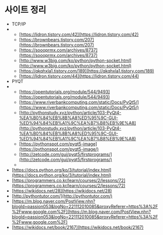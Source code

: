 # 사이트 정리

* TCP/IP
* * [https://lidron.tistory.com/42](https://lidron.tistory.com/42)
  * [https://brownbears.tistory.com/207](https://brownbears.tistory.com/207)
  * [https://soooprmx.com/archives/8737](https://soooprmx.com/archives/8737)
  * [http://www.w3big.com/ko/python/python-socket.html](http://www.w3big.com/ko/python/python-socket.html)
  * [https://qkqhxla1.tistory.com/189](https://qkqhxla1.tistory.com/189)
  * [https://lidron.tistory.com/44](https://lidron.tistory.com/44)
* PYQT
* * [https://opentutorials.org/module/544/9493](https://opentutorials.org/module/544/9493)
  * [https://www.riverbankcomputing.com/static/Docs/PyQt5/](https://www.riverbankcomputing.com/static/Docs/PyQt5/)
  * [http://pythonstudy.xyz/python/article/103-PyQt4-%EA%B0%84%EB%8B%A8%ED%95%9C-GUI-%ED%94%84%EB%A1%9C%EA%B7%B8%EB%9E%A8](http://pythonstudy.xyz/python/article/103-PyQt4-%EA%B0%84%EB%8B%A8%ED%95%9C-GUI-%ED%94%84%EB%A1%9C%EA%B7%B8%EB%9E%A8)
  * [https://pythonspot.com/pyqt5-image](https://pythonspot.com/pyqt5-image/)
  * [http://zetcode.com/gui/pyqt5/firstprograms/](http://zetcode.com/gui/pyqt5/firstprograms/)
  * 
* [https://docs.python.org/ko/3/tutorial/index.html](https://docs.python.org/ko/3/tutorial/index.html)
* [https://programmers.co.kr/learn/courses/2/lessons/72](https://programmers.co.kr/learn/courses/2/lessons/72)
* [https://wikidocs.net/28](https://wikidocs.net/28)
* [http://pythontutor.com/](http://pythontutor.com/)
* [https://m.blog.naver.com/PostView.nhn?blogId=passion053&logNo=221112010085&proxyReferer=https%3A%2F%2Fwww.google.com%2F](https://m.blog.naver.com/PostView.nhn?blogId=passion053&logNo=221112010085&proxyReferer=https%3A%2F%2Fwww.google.com%2F)
* [https://wikidocs.net/book/2167](https://wikidocs.net/book/2167)

